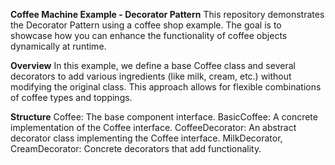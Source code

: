 **Coffee Machine Example - Decorator Pattern**
This repository demonstrates the Decorator Pattern using a coffee shop example. The goal is to showcase how you can enhance the functionality of coffee objects dynamically at runtime.

**Overview**
In this example, we define a base Coffee class and several decorators to add various ingredients (like milk, cream, etc.) without modifying the original class. This approach allows for flexible combinations of coffee types and toppings.

**Structure**
Coffee: The base component interface.
BasicCoffee: A concrete implementation of the Coffee interface.
CoffeeDecorator: An abstract decorator class implementing the Coffee interface.
MilkDecorator, CreamDecorator: Concrete decorators that add functionality.
